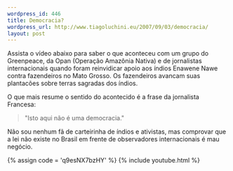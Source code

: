 ```yaml
--- 
wordpress_id: 446
title: Democracia?
wordpress_url: http://www.tiagoluchini.eu/2007/09/03/democracia/
layout: post
---
```

Assista o vídeo abaixo para saber o que aconteceu com um grupo do Greenpeace, da Opan (Operação Amazônia Nativa) e de jornalistas internacionais quando foram reinvidicar apoio aos índios Enawene Nawe contra fazendeiros no Mato Grosso. Os fazendeiros avancam suas plantacões sobre terras sagradas dos índios.

O que mais resume o sentido do acontecido é a frase da jornalista Francesa:

> "Isto aqui não é uma democracia."

Não sou nenhum fã de carteirinha de índios e ativistas, mas comprovar que a lei não existe no Brasil em frente de observadores internacionais é mau negócio.

{% assign code = 'q9esNX7bzHY' %}
{% include youtube.html %}

